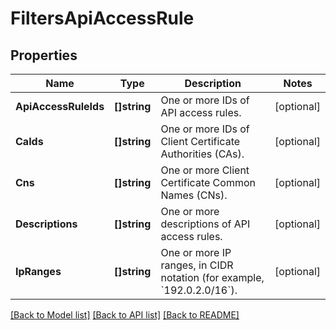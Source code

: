 # FiltersApiAccessRule

## Properties

Name | Type | Description | Notes
------------ | ------------- | ------------- | -------------
**ApiAccessRuleIds** | **[]string** | One or more IDs of API access rules. | [optional] 
**CaIds** | **[]string** | One or more IDs of Client Certificate Authorities (CAs). | [optional] 
**Cns** | **[]string** | One or more Client Certificate Common Names (CNs). | [optional] 
**Descriptions** | **[]string** | One or more descriptions of API access rules. | [optional] 
**IpRanges** | **[]string** | One or more IP ranges, in CIDR notation (for example, &#x60;192.0.2.0/16&#x60;). | [optional] 

[[Back to Model list]](../README.md#documentation-for-models) [[Back to API list]](../README.md#documentation-for-api-endpoints) [[Back to README]](../README.md)


